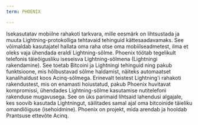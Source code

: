 ```yaml
---
term: PHOENIX

---
```

Isekasutatav mobiilne rahakoti tarkvara, mille eesmärk on lihtsustada ja muuta Lightning-protokolliga tehtavaid tehinguid kättesaadavamaks. See võimaldab kasutajatel hallata oma raha otse oma mobiilseadmetest, ilma et oleks vaja ühendada eraldi Lightning-sõlme. Phoenix töötab tegelikult telefonis täieõigusliku iseseisva Lightning-sõlmena (Lightningi rakendamine). See toetab Bitcoini ja Lightningi tehinguid ning pakub funktsioone, mis hõlbustavad sõlme haldamist, näiteks automaatset kanalihaldust koos Acinq-sõlmega. Erinevalt teistest Lightning'i rahakoti rakendustest, mis on enamasti hoiustatud, pakub Phoenix huvitavat kompromissi, ühendades Lightning-sõlme kasutamise nutitelefoni rakenduse mugavusega. See on üks parimaid lihtsaid lahendusi algajale, kes soovib kasutada Lightningut, säilitades samal ajal oma bitcoinide täieliku omandiõiguse (isehoidmine). Phoenix on projekt, mida arendab ja hooldab Prantsuse ettevõte Acinq.